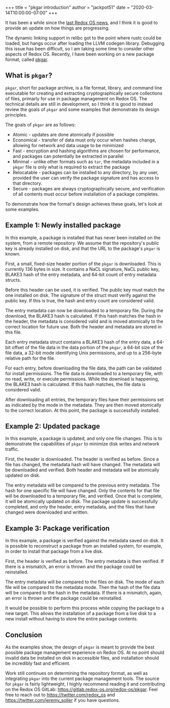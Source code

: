 +++
title = "pkgar introduction"
author = "jackpot51"
date = "2020-03-14T10:00:00-07:00"
+++

It has been a while since the
[last Redox OS news](https://www.redox-os.org/news/focusing-on-rustc/),
and I think it is good to provide an update on how things are progressing.

The dynamic linking support in relibc got to the point where rustc could be
loaded, but hangs occur after loading the LLVM codegen library. Debugging this
issue has been difficult, so I am taking some time to consider other aspects of
Redox OS. Recently, I have been working on a new package format, called
[pkgar](https://gitlab.redox-os.org/redox-os/pkgar).

## What is `pkgar`?

`pkgar`, short for package archive, is a file format, library, and command line
executable for creating and extracting cryptographically secure collections of
files, primarly for use in package management on Redox OS. The technical details
are still in development, so I think it is good to instead review the goals of
`pkgar` and some examples that demonstrate its design principles.

The goals of `pkgar` are as follows:
- Atomic - updates are done atomically if possible
- Economical - transfer of data must only occur when hashes change, allowing for
  network and data usage to be minimized
- Fast - encryption and hashing algorithms are chosen for performance, and
  packages can potentially be extracted in parallel
- Minimal - unlike other formats such as `tar`, the metadata included in a
  `pkgar` file is only what is required to extract the package
- Relocatable - packages can be installed to any directory, by any user,
  provided the user can verify the package signature and has access to that
  directory.
- Secure - packages are always cryptographically secure, and verification of all
  contents must occur before installation of a package completes.

To demonstrate how the format's design achieves these goals, let's look at some
examples.

## Example 1: Newly installed package

In this example, a package is installed that has never been installed on the
system, from a remote repository. We assume that the repository's public key is
already installed on disk, and that the URL to the package's `pkgar` is known.

First, a small, fixed-size header portion of the `pkgar` is downloaded. This is
currently 136 bytes in size. It contains a NaCL signature, NaCL public key,
BLAKE3 hash of the entry metadata, and 64-bit count of entry metadata structs.

Before this header can be used, it is verified. The public key must match the
one installed on disk. The signature of the struct must verify against the
public key. If this is true, the hash and entry count are considered valid.

The entry metadata can now be downloaded to a temporary file. During the
download, the BLAKE3 hash is calculated. If this hash matches the hash in the
header, the metadata is considered valid and is moved atomically to the correct
location for future use. Both the header and metadata are stored in this file.

Each entry metadata struct contains a BLAKE3 hash of the entry data, a 64-bit
offset of the file data in the data portion of the `pkgar`, a 64-bit size of the
file data, a 32-bit mode identifying Unix permissions, and up to a 256-byte
relative path for the file.

For each entry, before downloading the file data, the path can be validated for
install permissions. The file data is downloaded to a temporary file, with no
read, write, or execute permissions. While the download is happening, the BLAKE3
hash is calculated. If this hash matches, the file data is considered valid.

After downloading all entries, the temporary files have their permissions set
as indicated by the mode in the metadata. They are then moved atomically to the
correct location. At this point, the package is successfully installed.

## Example 2: Updated package

In this example, a package is updated, and only one file changes. This is to
demonstrate the capabilities of `pkgar` to minimize disk writes and network
traffic.

First, the header is downloaded. The header is verified as before. Since a file
has changed, the metadata hash will have changed. The metadata will be
downloaded and verified. Both header and metadata will be atomically updated on
disk.

The entry metadata will be compared to the previous entry metadata. The hash for
one specific file will have changed. Only the contents for that file will be
downloaded to a temporary file, and verified. Once that is complete, it will be
atomically updated on disk. The package update is successfully completed, and
only the header, entry metadata, and the files that have changed were
downloaded and written.

## Example 3: Package verification

In this example, a package is verified against the metadata saved on disk. It is
possible to reconstruct a package from an installed system, for example, in
order to install that package from a live disk.

First, the header is verified as before. The entry metadata is then verified.
If there is a mismatch, an error is thrown and the package could be reinstalled.

The entry metadata will be compared to the files on disk. The mode of each file
will be compared to the metadata mode. Then the hash of the file data will be
compared to the hash in the metadata. If there is a mismatch, again, an error
is thrown and the package could be reinstalled.

It would be possible to perform this process while copying the package to a new
target. This allows the installation of a package from a live disk to a new
install without having to store the entire package contents.

## Conclusion

As the examples show, the design of `pkgar` is meant to provide the best
possible package management experience on Redox OS. At no point should invalid
data be installed on disk in accessible files, and installation should be
incredibly fast and efficient.

Work still continues on determining the repository format, as well as
integrating `pkgar` into the current package management tools. The source for
`pkgar` is fairly lightweight, I highly recommend reading it and contributing
on the Redox OS GitLab: https://gitlab.redox-os.org/redox-os/pkgar. Feel free to
reach out to https://twitter.com/redox_os and https://twitter.com/jeremy_soller
if you have questions.
